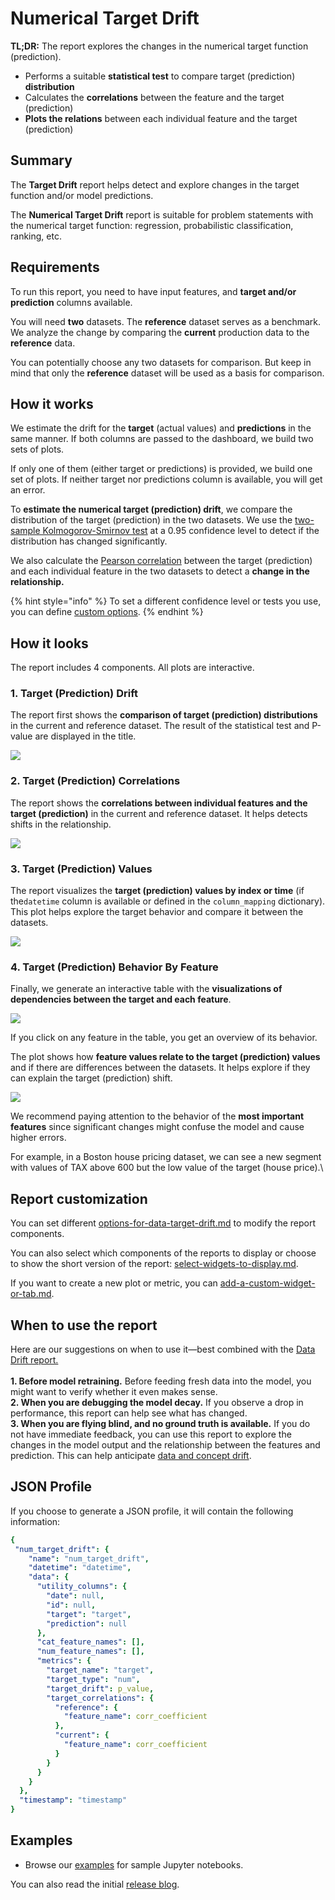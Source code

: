 # Numerical Target Drift

**TL;DR:**  The report explores the changes in the numerical target function (prediction).&#x20;

* Performs a suitable **statistical test** to compare target (prediction) **distribution**&#x20;
* Calculates the **correlations** between the feature and the target (prediction)
* **Plots the relations** between each individual feature and the target (prediction) &#x20;

## Summary

The **Target Drift** report helps detect and explore changes in the target function and/or model predictions.&#x20;

The **Numerical Target Drift** report is suitable for problem statements with the numerical target function: regression, probabilistic classification, ranking, etc.

## Requirements

To run this report, you need to have input features, and **target and/or prediction** columns available.

You will need **two** datasets. The **reference** dataset serves as a benchmark. We analyze the change by comparing the **current** production data to the **reference** data.

You can potentially choose any two datasets for comparison. But keep in mind that only the **reference** dataset will be used as a basis for comparison.

## How it works

We estimate the drift for the **target** (actual values) and **predictions** in the same manner. If both columns are passed to the dashboard, we build two sets of plots.&#x20;

If only one of them (either target or predictions) is provided, we build one set of plots. If neither target nor predictions column is available, you will get an error.

To **estimate the numerical target (prediction) drift**, we compare the distribution of the target (prediction) in the two datasets. We use the [two-sample Kolmogorov-Smirnov test](https://en.wikipedia.org/wiki/Kolmogorov%E2%80%93Smirnov\_test) at a 0.95 confidence level to detect if the distribution has changed significantly.

We also calculate the [Pearson correlation](https://en.wikipedia.org/wiki/Pearson\_correlation\_coefficient) between the target (prediction) and each individual feature in the two datasets to detect a **change in the relationship.**

{% hint style="info" %}
To set a different confidence level or tests you use, you can define [custom options](../step-by-step-guides/report-customization/options-for-data-target-drift.md).
{% endhint %}

## How it looks

The report includes 4 components. All plots are interactive.

### 1. Target (Prediction) Drift&#x20;

The report first shows the **comparison of target (prediction) distributions** in the current and reference dataset. The result of the statistical test and P-value are displayed in the title.&#x20;

![](../../.gitbook/assets/num_targ_drift.png)

### 2. Target (Prediction) Correlations

The report shows the **correlations between individual features and the target (prediction)** in the current and reference dataset. It helps detects shifts in the relationship.

![](../../.gitbook/assets/num_targ_drift_target_correlations.png)

### 3. Target (Prediction) Values&#x20;

The report visualizes the **target (prediction) values by index or time** (if the`datetime` column is available or defined in the `column_mapping` dictionary). This plot helps explore the target behavior and compare it between the datasets.

![](../../.gitbook/assets/num_targ_drift_target_values.png)

### 4. Target (Prediction) Behavior By Feature

Finally, we generate an interactive table with the **visualizations of dependencies between the target and each feature**.&#x20;

![](../../.gitbook/assets/num_targ_drift_behavior_by_feature.png)

If you click on any feature in the table, you get an overview of its behavior.&#x20;

The plot shows how **feature values relate to the target (prediction) values** and if there are differences between the datasets. It helps explore if they can explain the target (prediction) shift.

![](../../.gitbook/assets/num_targ_drift_behavior_by_feature_example_tax.png)

We recommend paying attention to the behavior of the **most important features** since significant changes might confuse the model and cause higher errors.

For example, in a Boston house pricing dataset, we can see a new segment with values of TAX above 600 but the low value of the target (house price).\


## Report customization

You can set different [options-for-data-target-drift.md](../step-by-step-guides/report-customization/options-for-data-target-drift.md "mention") to modify the report components.&#x20;

You can also select which components of the reports to display or choose to show the short version of the report: [select-widgets-to-display.md](../step-by-step-guides/report-customization/select-widgets-to-display.md "mention").&#x20;

If you want to create a new plot or metric, you can [add-a-custom-widget-or-tab.md](../step-by-step-guides/report-customization/add-a-custom-widget-or-tab.md "mention").

## When to use the report

Here are our suggestions on when to use it—best combined with the [Data Drift report.](data-drift.md)\
\
**1. Before model retraining.** Before feeding fresh data into the model, you might want to verify whether it even makes sense.\
**2. When you are debugging the model decay.** If you observe a drop in performance, this report can help see what has changed.\
**3. When you are flying blind, and no ground truth is available.** If you do not have immediate feedback, you can use this report to explore the changes in the model output and the relationship between the features and prediction. This can help anticipate [data and concept drift](https://evidentlyai.com/blog/machine-learning-monitoring-data-and-concept-drift).&#x20;

## JSON Profile

If you choose to generate a JSON profile, it will contain the following information:&#x20;

```yaml
{
 "num_target_drift": {
    "name": "num_target_drift",
    "datetime": "datetime",
    "data": {
      "utility_columns": {
        "date": null,
        "id": null,
        "target": "target",
        "prediction": null
      },
      "cat_feature_names": [],
      "num_feature_names": [],
      "metrics": {
        "target_name": "target",
        "target_type": "num",
        "target_drift": p_value,
        "target_correlations": {
          "reference": {
            "feature_name": corr_coefficient
          },
          "current": {
            "feature_name": corr_coefficient
          }
        }
      }
    }
  },
  "timestamp": "timestamp"
}
```

## Examples

* Browse our [examples](../examples.md) for sample Jupyter notebooks.

You can also read the initial [release blog](https://evidentlyai.com/blog/evidently-014-target-and-prediction-drift).
